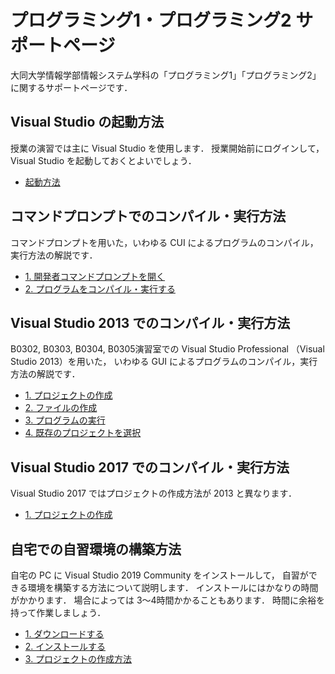 # プログラミング1・プログラミング2 サポートページ

大同大学情報学部情報システム学科の「プログラミング1」「プログラミング2」に関するサポートページです．

## Visual Studio の起動方法

授業の演習では主に Visual Studio を使用します．
授業開始前にログインして，Visual Studio を起動しておくとよいでしょう．

- [起動方法](docs/LaunchVisualStudio.md)

## コマンドプロンプトでのコンパイル・実行方法

コマンドプロンプトを用いた，いわゆる CUI によるプログラムのコンパイル，実行方法の解説です．

- [1. 開発者コマンドプロンプトを開く](docs/LaunchPrompt.md)
- [2. プログラムをコンパイル・実行する](docs/RunProgramOnPrompt.md)

## Visual Studio 2013 でのコンパイル・実行方法

B0302, B0303, B0304, B0305演習室での Visual Studio Professional （Visual Studio 2013）を用いた，
いわゆる GUI によるプログラムのコンパイル，実行方法の解説です．

- [1. プロジェクトの作成](docs/CreateProject.md)
- [2. ファイルの作成](docs/WriteProgram.md)
- [3. プログラムの実行](docs/RunProgramOnVS.md)
- [4. 既存のプロジェクトを選択](docs/SelectProject.md)

## Visual Studio 2017 でのコンパイル・実行方法

Visual Studio 2017 ではプロジェクトの作成方法が 2013 と異なります．

- [1. プロジェクトの作成](docs/CreateProject2017.md)

## 自宅での自習環境の構築方法

自宅の PC に Visual Studio 2019 Community をインストールして，
自習ができる環境を構築する方法について説明します．
インストールにはかなりの時間がかかります．
場合によっては 3〜4時間かかることもあります．
時間に余裕を持って作業しましょう．

- [1. ダウンロードする](docs/DownloadVSC2019.md)
- [2. インストールする](docs/InstallVSC2019.md)
- [3. プロジェクトの作成方法](docs/CreateProject2019.md)
